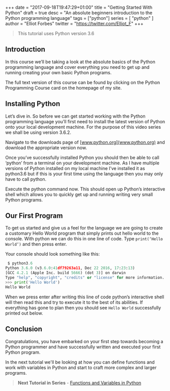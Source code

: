 +++
date = "2017-09-18T19:47:29+01:00"
title = "Getting Started With Python"
draft = true
desc = "An absolute beginners introduction to the Python programming language"
tags = ["python"]
series = [ "python" ]
author = "Elliot Forbes"
twitter = "https://twitter.com/Elliot_F"
+++

> This tutorial uses Python version 3.6

## Introduction

In this course we’ll be taking a look at the absolute basics of the Python programming language and cover everything you need to get up and running creating your own basic Python programs.

The full text version of this course can be found by clicking on the Python Programming Course card on the homepage of my site. 

## Installing Python

Let’s dive in. So before we can get started working with the Python programming language you’ll first need to install the latest version of Python onto your local development machine. For the purpose of this video series we shall be using version 3.6.2. 

Navigate to the downloads page of [www.python.org](www.python.org) and download the appropriate version now. 

Once you’ve successfully installed Python you should then be able to call ‘python’ from a terminal on your development machine. As I have multiple versions of Python installed on my local machine I’ve installed it as python3.6 but if this is your first time using the language then you may only have to call python.

Execute the python command now. This should open up Python’s interactive shell which allows you to quickly get up and running writing very small Python programs. 

## Our First Program

To get us started and give us a feel for the language we are going to create a customary Hello World program that simply prints out hello world to the console. With python we can do this in one line of code. Type `print(‘Hello World’)` and then press enter. 

Your console should look something like this:

~~~py
 $ python3.6
Python 3.6.0 (v3.6.0:41df79263a11, Dec 22 2016, 17:23:13)
[GCC 4.2.1 (Apple Inc. build 5666) (dot 3)] on darwin
Type "help", "copyright", "credits" or "license" for more information.
>>> print('Hello World')
Hello World
~~~

When we press enter after writing this line of code python’s interactive shell will then read this and try to execute it to the best of its abilities. If everything has gone to plan then you should see `Hello World` successfully printed out below. 

## Conclusion

Congratulations, you have embarked on your first step towards becoming a Python programmer and have successfully written and executed your first Python program.

In the next tutorial we'll be looking at how you can define functions and work with variables in Python and start to craft more complex and larger programs. 

> **Next Tutorial in Series** - [Functions and Variables in Python](/python/python-functions-and-variables/) 

